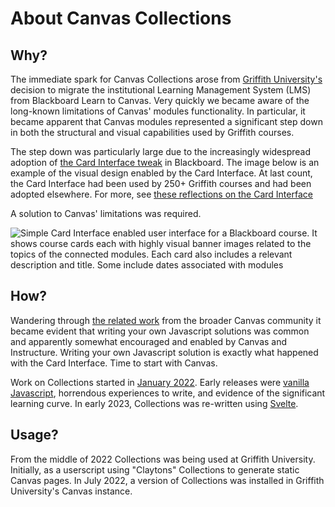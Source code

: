 <!--
 Copyright (C) 2023 David Jones
 
 This file is part of Canvas Collections.
 
 Canvas Collections is free software: you can redistribute it and/or modify
 it under the terms of the GNU General Public License as published by
 the Free Software Foundation, either version 3 of the License, or
 (at your option) any later version.
 
 Canvas Collections is distributed in the hope that it will be useful,
 but WITHOUT ANY WARRANTY; without even the implied warranty of
 MERCHANTABILITY or FITNESS FOR A PARTICULAR PURPOSE.  See the
 GNU General Public License for more details.
 
 You should have received a copy of the GNU General Public License
 along with Canvas Collections.  If not, see <http://www.gnu.org/licenses/>.
-->

# About Canvas Collections

## Why?

The immediate spark for Canvas Collections arose from [Griffith University's](https://www.griffith.edu.au) decision to migrate the institutional Learning Management System (LMS) from Blackboard Learn to Canvas. Very quickly we became aware of the long-known limitations of Canvas' modules functionality. In particular, it became apparent that Canvas modules represented a significant step down in both the structural and visual capabilities used by Griffith courses. 

The step down was particularly large due to the increasingly widespread adoption of [the Card Interface tweak](https://djplaner.github.io/Card-Interface-Tweak/) in Blackboard. The image below is an example of the visual design enabled by the Card Interface. At last count, the Card Interface had been used by 250+ Griffith courses and had been adopted elsewhere. For more, see [these reflections on the Card Interface](https://djon.es/blog/2021/03/12/reflecting-on-the-spread-of-the-card-interface-for-blackboard-learn/)

A solution to Canvas' limitations was required.

![Simple Card Interface enabled user interface for a Blackboard course. It shows course cards each with highly visual banner images related to the topics of the connected modules. Each card also includes a relevant description and title. Some include dates associated with modules](https://djplaner.github.io/Card-Interface-Tweak/images/after.png)

## How?

Wandering through [the related work](about-collections.md) from the broader Canvas community it became evident that writing your own Javascript solutions was common and apparently somewhat encouraged and enabled by Canvas and Instructure. Writing your own Javascript solution is exactly what happened with the Card Interface. Time to start with Canvas.

Work on Collections started in [January 2022](https://github.com/djplaner/canvas-collections/tree/07b588dba71de55068b65315ad4d7f4206e63b0e). Early releases were [vanilla Javascript](https://github.com/djplaner/canvas-collections/releases), horrendous experiences to write, and evidence of the significant learning curve. In early 2023, Collections was re-written using [Svelte](https://svelte.dev/).

## Usage?

From the middle of 2022 Collections was being used at Griffith University. Initially, as a userscript using "Claytons" Collections to generate static Canvas pages. In July 2022, a version of Collections was installed in Griffith University's Canvas instance.

